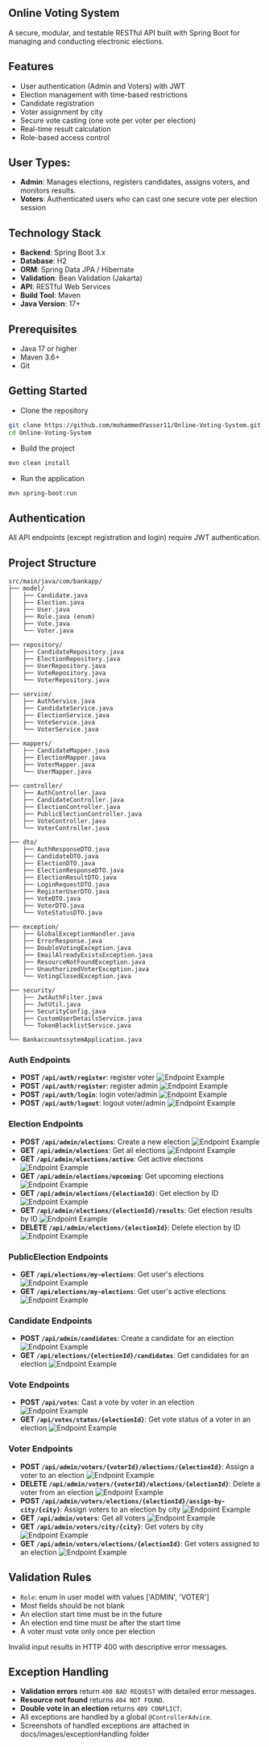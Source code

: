 ## Online Voting System
A secure, modular, and testable RESTful API built with Spring Boot for managing and conducting electronic elections.

## Features
- User authentication (Admin and Voters) with JWT
- Election management with time-based restrictions
- Candidate registration
- Voter assignment by city
- Secure vote casting (one vote per voter per election)
- Real-time result calculation
- Role-based access control

## User Types:
- **Admin**:  Manages elections, registers candidates, assigns voters, and monitors results.
- **Voters**: Authenticated users who can cast one secure vote per election session

## Technology Stack
- **Backend**: Spring Boot 3.x
- **Database**: H2
- **ORM**: Spring Data JPA / Hibernate
- **Validation**: Bean Validation (Jakarta)
- **API**: RESTful Web Services
- **Build Tool**: Maven
- **Java Version**: 17+

## Prerequisites
- Java 17 or higher
- Maven 3.6+
- Git

## Getting Started
- Clone the repository
``` bash
git clone https://github.com/mohammedYasser11/Online-Voting-System.git
cd Online-Voting-System
```
- Build the project
``` bash
mvn clean install
```
- Run the application
``` bash
mvn spring-boot:run
```

## Authentication
All API endpoints (except registration and login) require JWT authentication.

## Project Structure

```
src/main/java/com/bankapp/
├── model/
│   ├── Candidate.java
│   ├── Election.java
│   ├── User.java
│   ├── Role.java (enum)
│   ├── Vote.java
│   └── Voter.java
│
├── repository/
│   ├── CandidateRepository.java
│   ├── ElectionRepository.java
│   ├── UserRepository.java
│   ├── VoteRepository.java
│   └── VoterRepository.java
│
├── service/
│   ├── AuthService.java
│   ├── CandidateService.java
│   ├── ElectionService.java
│   ├── VoteService.java
│   └── VoterService.java
│
├── mappers/
│   ├── CandidateMapper.java
│   ├── ElectionMapper.java
│   ├── VoterMapper.java
│   └── UserMapper.java
│
├── controller/
│   ├── AuthController.java
│   ├── CandidateController.java
│   ├── ElectionController.java
│   ├── PublicElectionController.java
│   ├── VoteController.java
│   └── VoterController.java
│
├── dto/
│   ├── AuthResponseDTO.java
│   ├── CandidateDTO.java
│   ├── ElectionDTO.java
│   ├── ElectionResponseDTO.java
│   ├── ElectionResultDTO.java
│   ├── LoginRequestDTO.java
│   ├── RegisterUserDTO.java
│   ├── VoteDTO.java
│   ├── VoterDTO.java
│   └── VoteStatusDTO.java
│   
├── exception/
│   ├── GlobalExceptionHandler.java
│   ├── ErrorResponse.java
│   ├── DoubleVotingException.java
│   ├── EmailAlreadyExistsException.java
│   ├── ResourceNotFoundException.java
│   ├── UnauthorizedVoterException.java
│   └── VotingClosedException.java
│
├── security/
│   ├── JwtAuthFilter.java
│   ├── JwtUtil.java
│   ├── SecurityConfig.java
│   ├── CustomUserDetailsService.java
│   └── TokenBlacklistService.java
│
└── BankaccountssytemApplication.java
```

### Auth Endpoints
- **POST `/api/auth/register`**: register voter ![Endpoint Example](docs/images/Auth/register_user.PNG)
- **POST `/api/auth/register`**: register admin ![Endpoint Example](docs/images/Auth/register_admin.PNG)
- **POST `/api/auth/login`**: login voter/admin ![Endpoint Example](docs/images/Auth/login_user.PNG)
- **POST `/api/auth/logout`**: logout voter/admin ![Endpoint Example](docs/images/Auth/logout_user.PNG)

### Election Endpoints
- **POST `/api/admin/elections`**: Create a new election ![Endpoint Example](docs/images/Election/create_election.PNG)
- **GET `/api/admin/elections`**: Get all elections ![Endpoint Example](docs/images/Election/get_all_elections.PNG)
- **GET `/api/admin/elections/active`**: Get active elections ![Endpoint Example](docs/images/Election/get_active_elections.PNG)
- **GET `/api/admin/elections/upcoming`**: Get upcoming elections ![Endpoint Example](docs/images/Election/get_upcoming_elections.PNG)
- **GET `/api/admin/elections/{electionId}`**: Get election by ID ![Endpoint Example](docs/images/Election/get_election_by_ID.PNG)
- **GET `/api/admin/elections/{electionId}/results`**: Get election results by ID ![Endpoint Example](docs/images/Election/get_election_results_by_ID_after_vote.PNG)
- **DELETE `/api/admin/elections/{electionId}`**: Delete election by ID ![Endpoint Example](docs/images/Election/delete_election_by_ID.PNG)

### PublicElection Endpoints
- **GET `/api/elections/my-elections`**: Get user's elections ![Endpoint Example](docs/images/PublicElection/get_user's_elections.PNG)
- **GET `/api/elections/my-elections`**: Get user's active elections ![Endpoint Example](docs/images/PublicElection/get_user's_active_elections.PNG)

### Candidate Endpoints
- **POST `/api/admin/candidates`**: Create a candidate for an election ![Endpoint Example](docs/images/Candidate/create_candidate.PNG)
- **GET `/api/elections/{electionId}/candidates`**: Get candidates for an election ![Endpoint Example](docs/images/Candidate/get_candidates_by_election.PNG)

### Vote Endpoints
- **POST `/api/votes`**: Cast a vote by voter in an election ![Endpoint Example](docs/images/Vote/cast_vote_to_election.PNG)
- **GET `/api/votes/status/{electionId}`**: Get vote status of a voter in an election ![Endpoint Example](docs/images/Vote/get_vote_status.PNG)

### Voter Endpoints
- **POST `/api/admin/voters/{voterId}/elections/{electionId}`**: Assign a voter to an election ![Endpoint Example](docs/images/Voter/assign_voter_to_election.PNG)
- **DELETE `/api/admin/voters/{voterId}/elections/{electionId}`**: Delete a voter from an election ![Endpoint Example](docs/images/Voter/remove_voter_from_election.PNG)
- **POST `/api/admin/voters/elections/{electionId}/assign-by-city/{city}`**: Assign voters to an election by city ![Endpoint Example](docs/images/Voter/assign_voters_to_election_by_city.PNG)
- **GET `/api/admin/voters`**: Get all voters ![Endpoint Example](docs/images/Voter/get_all_voters.PNG)
- **GET `/api/admin/voters/city/{city}`**: Get voters by city ![Endpoint Example](docs/images/Voter/get_voters_by_city.PNG)
- **GET `/api/admin/voters/elections/{electionId}`**: Get voters assigned to an election ![Endpoint Example](docs/images/Voter/get_voters_assigned_to_election.PNG)

## Validation Rules
- `Role`: enum in user model with values ['ADMIN', 'VOTER']
- Most fields should be not blank 
- An election start time must be in the future
- An election end time must be after the start time
- A voter must vote only once per election

Invalid input results in HTTP 400 with descriptive error messages.

## Exception Handling
- **Validation errors** return `400 BAD REQUEST` with detailed error messages.
- **Resource not found** returns `404 NOT FOUND`.
- **Double vote in an election** returns `409 CONFLICT`.
- All exceptions are handled by a global `@ControllerAdvice`.
- Screenshots of handled exceptions are attached in docs/images/exceptionHandling folder
